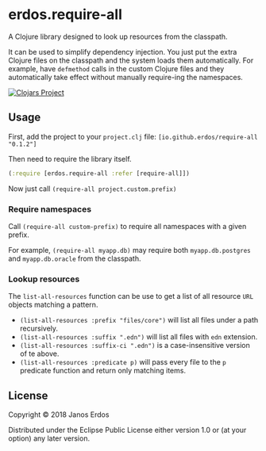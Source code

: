 # erdos.require-all

A Clojure library designed to look up resources from the classpath.

It can be used to simplify dependency injection. You just put the extra Clojure
files on the classpath and the system loads them automatically. For example, have 
`defmethod` calls in the custom Clojure files and they automatically take effect 
without manually require-ing the namespaces.

[![Clojars Project](https://img.shields.io/clojars/v/io.github.erdos/require-all.svg)](https://clojars.org/io.github.erdos/require-all)

## Usage

First, add the project to your `project.clj` file: `[io.github.erdos/require-all "0.1.2"]`

Then need to require the library itself.

``` clojure
(:require [erdos.require-all :refer [require-all]])
```

Now just call `(require-all project.custom.prefix)`

### Require namespaces

Call `(require-all custom-prefix)` to require all namespaces with a given prefix.

For example, `(require-all myapp.db)` may require both `myapp.db.postgres` and `myapp.db.oracle` from the classpath.

### Lookup resources

The `list-all-resources` function can be use to get a list of all resource `URL` objects matching a pattern.

- `(list-all-resources :prefix "files/core")` will list all files under a path recursively.
- `(list-all-resources :suffix ".edn")` will list all files with `edn` extension.
- `(list-all-resources :suffix-ci ".edn")` is a case-insensitive version of te above.
- `(list-all-resources :predicate p)` will pass every file to the `p` predicate function and return only matching items.


## License

Copyright © 2018 Janos Erdos

Distributed under the Eclipse Public License either version 1.0 or (at
your option) any later version.
